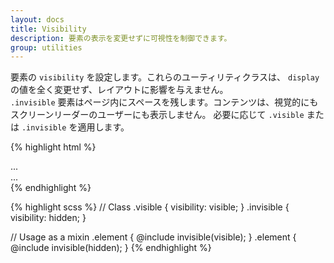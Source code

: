 ```yaml
---
layout: docs
title: Visibility
description: 要素の表示を変更せずに可視性を制御できます。
group: utilities
---
```

<!-- 
---
layout: docs
title: Visibility
description: Control the visibility, without modifying the display, of elements with visibility utilities.
group: utilities
--- 
-->


<!-- 
Set the `visibility` of elements with our visibility utilities. These utility classes do not modify the `display` value at all and do not affect layout – `.invisible` elements still take up space in the page. Content will be hidden both visually and for assistive technology/screen reader users.

Apply `.visible` or `.invisible` as needed. 
-->


要素の `visibility` を設定します。これらのユーティリティクラスは、 `display` の値を全く変更せず、レイアウトに影響を与えません。  
`.invisible` 要素はページ内にスペースを残します。コンテンツは、視覚的にもスクリーンリーダーのユーザーにも表示しません。
必要に応じて `.visible` または `.invisible` を適用します。


{% highlight html %}
<div class="visible">...</div>
<div class="invisible">...</div>
{% endhighlight %}

{% highlight scss %}
// Class
.visible {
  visibility: visible;
}
.invisible {
  visibility: hidden;
}

// Usage as a mixin
.element {
  @include invisible(visible);
}
.element {
  @include invisible(hidden);
}
{% endhighlight %}
